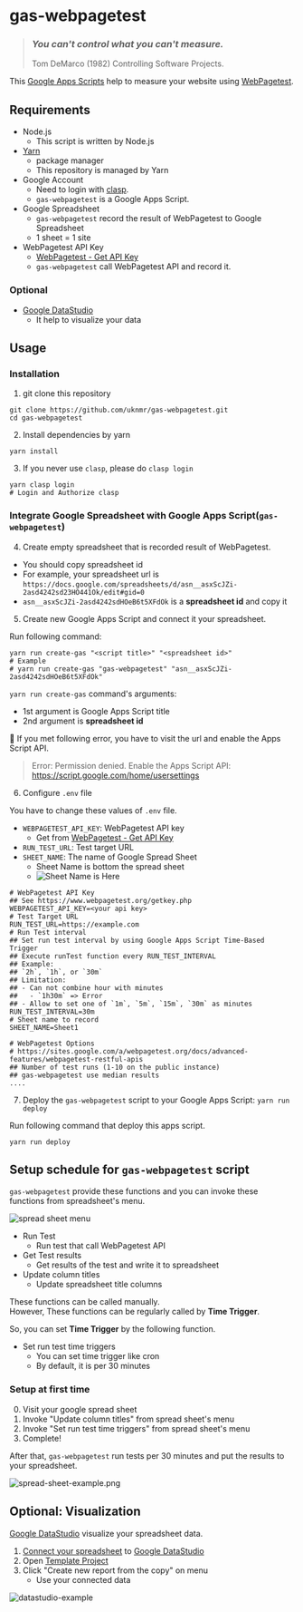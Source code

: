 # gas-webpagetest

> ### *You can't control what you can't measure.*
> Tom DeMarco (1982) Controlling Software Projects.

This [Google Apps Scripts](https://developers.google.com/apps-script/) help to measure your website using [WebPagetest](https://www.webpagetest.org/).

## Requirements

- Node.js
  - This script is written by Node.js
- [Yarn](https://yarnpkg.com/)
  - package manager
  - This repository is managed by Yarn
- Google Account
  - Need to login with [clasp](https://github.com/google/clasp).
  - `gas-webpagetest` is a Google Apps Script.
- Google Spreadsheet
  - `gas-webpagetest` record the result of WebPagetest to Google Spreadsheet
  - 1 sheet = 1 site
- WebPagetest API Key
  - [WebPagetest - Get API Key](https://www.webpagetest.org/getkey.php)
  - `gas-webpagetest` call WebPagetest API and record it.

### Optional

- [Google DataStudio](https://datastudio.google.com/)
  - It help to visualize your data

## Usage

### Installation

1. git clone this repository

```
git clone https://github.com/uknmr/gas-webpagetest.git
cd gas-webpagetest
```

2. Install dependencies by yarn


```
yarn install
```


3. If you never use `clasp`, please do `clasp login`

```
yarn clasp login
# Login and Authorize clasp
```

### Integrate Google Spreadsheet with Google Apps Script(`gas-webpagetest`)

4. Create empty spreadsheet that is recorded result of WebPagetest.
  - You should copy spreadsheet id
  - For example, your spreadsheet url is `https://docs.google.com/spreadsheets/d/asn__asxScJZi-2asd4242sd23HO441Ok/edit#gid=0`
  - `asn__asxScJZi-2asd4242sdHOeB6t5XFdOk` is a **spreadsheet id** and copy it
  
5. Create new Google Apps Script and connect it your spreadsheet.

Run following command:

```
yarn run create-gas "<script title>" "<spreadsheet id>"
# Example
# yarn run create-gas "gas-webpagetest" "asn__asxScJZi-2asd4242sdHOeB6t5XFdOk"
```

`yarn run create-gas` command's arguments:

- 1st argument is Google Apps Script title
- 2nd argument is **spreadsheet id**

:memo: If you met following error, you have to visit the url and enable the Apps Script API.

> Error: Permission denied. Enable the Apps Script API:
> https://script.google.com/home/usersettings

6. Configure `.env` file

You have to change these values of `.env` file.

- `WEBPAGETEST_API_KEY`: WebPagetest API key
    - Get from [WebPagetest - Get API Key](https://www.webpagetest.org/getkey.php)
- `RUN_TEST_URL`: Test target URL
- `SHEET_NAME`: The name of Google Spread Sheet
    - Sheet Name is bottom the spread sheet
    - ![Sheet Name is Here](docs/img/spread-sheet-name.png)

```.env
# WebPagetest API Key
## See https://www.webpagetest.org/getkey.php
WEBPAGETEST_API_KEY=<your api key>
# Test Target URL
RUN_TEST_URL=https://example.com
# Run Test interval
## Set run test interval by using Google Apps Script Time-Based Trigger
## Execute runTest function every RUN_TEST_INTERVAL
## Example:
## `2h`, `1h`, or `30m`
## Limitation:
## - Can not combine hour with minutes
##   - `1h30m` => Error
## - Allow to set one of `1m`, `5m`, `15m`, `30m` as minutes
RUN_TEST_INTERVAL=30m
# Sheet name to record
SHEET_NAME=Sheet1

# WebPagetest Options
# https://sites.google.com/a/webpagetest.org/docs/advanced-features/webpagetest-restful-apis
## Number of test runs (1-10 on the public instance)
## gas-webpagetest use median results
....
```


7. Deploy the `gas-webpagetest` script to your Google Apps Script: `yarn run deploy`

Run following command that deploy this apps script.

```
yarn run deploy
```

## Setup schedule for `gas-webpagetest` script

`gas-webpagetest` provide these functions and you can invoke these functions from spreadsheet's menu.

![spread sheet menu](docs/img/gas-webpagetest-menu.png)

- Run Test
  - Run test that call WebPagetest API
- Get Test results
  - Get results of the test and write it to spreadsheet
- Update column titles
  - Update spreadsheet title columns

These functions can be called manually.  
However, These functions can be regularly called by **Time Trigger**.

So, you can set **Time Trigger** by the following function.

- Set run test time triggers
  - You can set time trigger like cron
  - By default, it is per 30 minutes

### Setup  at first time 

0. Visit your google spread sheet
1. Invoke "Update column titles" from spread sheet's menu
2. Invoke "Set run test time triggers" from spread sheet's menu
3. Complete!

After that, `gas-webpagetest` run tests per 30 minutes and put the results to your spreadsheet.

![spread-sheet-example.png](docs/img/spread-sheet-example.png)

## Optional: Visualization

[Google DataStudio](https://datastudio.google.com) visualize your spreadsheet data.

1. [Connect your spreadsheet](https://datastudio.google.com/data) to [Google DataStudio](https://datastudio.google.com)
2. Open [Template Project](https://datastudio.google.com/open/16CAqnC3ErfJ_B0UypUq4zQzYdReuW24i)
3. Click "Create new report from the copy" on menu
    - Use your connected data

![datastudio-example](./docs/img/datastudio-example.png)
